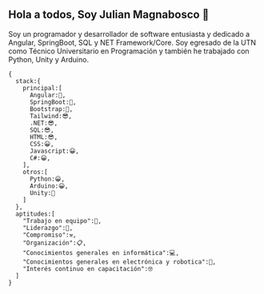 ## Hola a todos, Soy Julian Magnabosco 👋

Soy un programador y desarrollador de software entusiasta y dedicado a Angular, SpringBoot, SQL y NET Framework/Core.
Soy egresado de la UTN como Técnico Universitario en Programación y también he trabajado con Python, Unity y Arduino.
```
{
  stack:{
    principal:[
      Angular:🐐,
      SpringBoot:🐐,
      Bootstrap:🐐,
      Tailwind:😎,
      .NET:😎,
      SQL:😎,
      HTML:😎,
      CSS:😀,
      Javascript:😀,
      C#:😀,
    ],
    otros:[
      Python:😀,
      Arduino:😀,
      Unity:🙂
    ]
  },
  aptitudes:[
    "Trabajo en equipo":🤝,
    "Liderazgo":👑,
    "Compromiso":⚒,
    "Organización":📋,
    "Conocimientos generales en informática":💻,
    "Conocimientos generales en electrónica y robotica":🤖,
    "Interés continuo en capacitación":🤓
  ]
}
```
